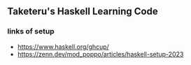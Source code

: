 ## Taketeru's Haskell Learning Code

### links of setup

- https://www.haskell.org/ghcup/
- https://zenn.dev/mod_poppo/articles/haskell-setup-2023


